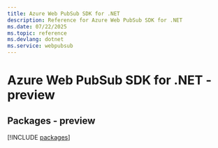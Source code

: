 ```yaml
---
title: Azure Web PubSub SDK for .NET
description: Reference for Azure Web PubSub SDK for .NET
ms.date: 07/22/2025
ms.topic: reference
ms.devlang: dotnet
ms.service: webpubsub
---
```

# Azure Web PubSub SDK for .NET - preview
## Packages - preview
[!INCLUDE [packages](web-pubsub-index.md)]
